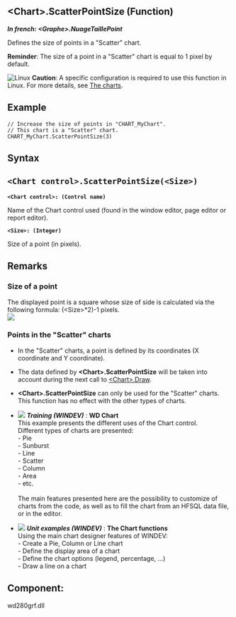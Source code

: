 


## &lt;Chart&gt;.ScatterPointSize (Function)

***In french: &lt;Graphe&gt;.NuageTaillePoint***



<a name="XUse"></a>
<a name="Use"></a>
<a name="description"></a>
Defines the size of points in a "Scatter" chart. 

**Reminder**: The size of a point in a "Scatter" chart is equal to 1 pixel by default.



![Linux](https://doc.pcsoft.fr/ext/images/us/LX.png) **Caution**: A specific configuration is required to use this function in Linux. For more details, see [The charts](../WDChamp/3042060.md). 








<a name="Example1"></a>
<a name="sample_code"></a>

## Example


```wl
// Increase the size of points in "CHART_MyChart".
// This chart is a "Scatter" chart.
CHART_MyChart.ScatterPointSize(3)
```

<a name="XSYNTAX"></a>
<a name="SYNTAX1"></a>

## Syntax

`<Chart control>.ScatterPointSize(<Size>)`
---

**`<Chart control>: (Control name)`**

Name of the Chart control used (found in the window editor, page editor or report editor).


**`<Size>: (Integer)`**

Size of a point (in pixels).



<a name="NOTE0"></a>
<a name="NOTE0_1"></a>

## Remarks


### Size of a point
<a name="size_point_ELTPARAGRAPHE000239"></a>The displayed point is a square whose size of side is calculated via the following formula: (&lt;Size&gt;\*2)-1 pixels.<br>![](https://doc.pcsoft.fr/en-US/images/image.awp?langid=3&name=Graphe2.gif)

<a name="NOTE0_2"></a>


### Points in the "Scatter" charts
<a name="points_the_scatter_charts_ELTPARAGRAPHE000250"></a>

- In the "Scatter" charts, a point is defined by its coordinates (X coordinate and Y coordinate).

- The data defined by **&lt;Chart&gt;.ScatterPointSize** will be taken into account during the next call to [&lt;Chart&gt;.Draw](../WDLang3/1000024062.md).

- **&lt;Chart&gt;.ScatterPointSize** can only be used for the "Scatter" charts. This function has no effect with the other types of charts.





- ![](https://doc.pcsoft.fr/en-US/images/image.awp?langid=3&name=WDChart.gif) ***Training (WINDEV)*** : **WD Chart** <br>This example presents the different uses of the Chart control.<br>Different types of charts are presented: <br>- Pie<br>- Sunburst<br>- Line<br>- Scatter<br>- Column<br>- Area<br>- etc.<br><br>The main features presented here are the possibility to customize of charts from the code, as well as to fill the chart from an HFSQL data file, or in the editor.
- ![](https://doc.pcsoft.fr/en-US/images/image.awp?langid=3&name=TheChartfunctions.gif) ***Unit examples (WINDEV)*** : **The Chart functions** <br>Using the main chart designer features of WINDEV:<br>- Create a Pie, Column or Line chart<br>- Define the display area of a chart<br>- Define the chart options (legend, percentage, ...)<br>- Draw a line on a chart

<a name="XComponent"></a>

## Component:
wd280grf.dll
